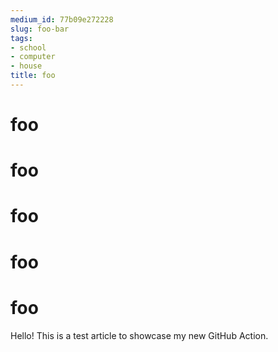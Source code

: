 ```yaml
---
medium_id: 77b09e272228
slug: foo-bar
tags:
- school
- computer
- house
title: foo
---
```


# foo
# foo
# foo
# foo
# foo
Hello! This is a test article to showcase my new GitHub Action.